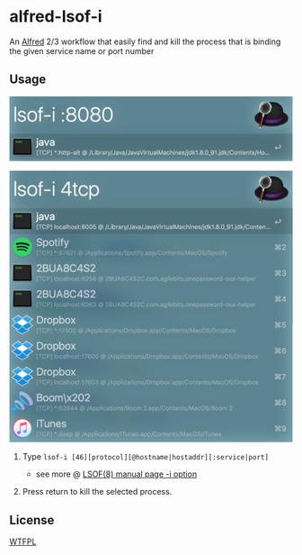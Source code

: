 # alfred-lsof-i

An [Alfred](https://www.alfredapp.com/) 2/3 workflow that easily find and kill the process that is binding the given service name or port number

## Usage

![](ScreenShot1.png)

![](ScreenShot2.png)

1. Type `lsof-i [46][protocol][@hostname|hostaddr][:service|port]`
	- see more @ [LSOF(8) manual page -i option](https://developer.apple.com/legacy/library/documentation/Darwin/Reference/ManPages/man8/lsof.8.html)

2. Press return to kill the selected process.

## License

[WTFPL](http://www.wtfpl.net/about/)
